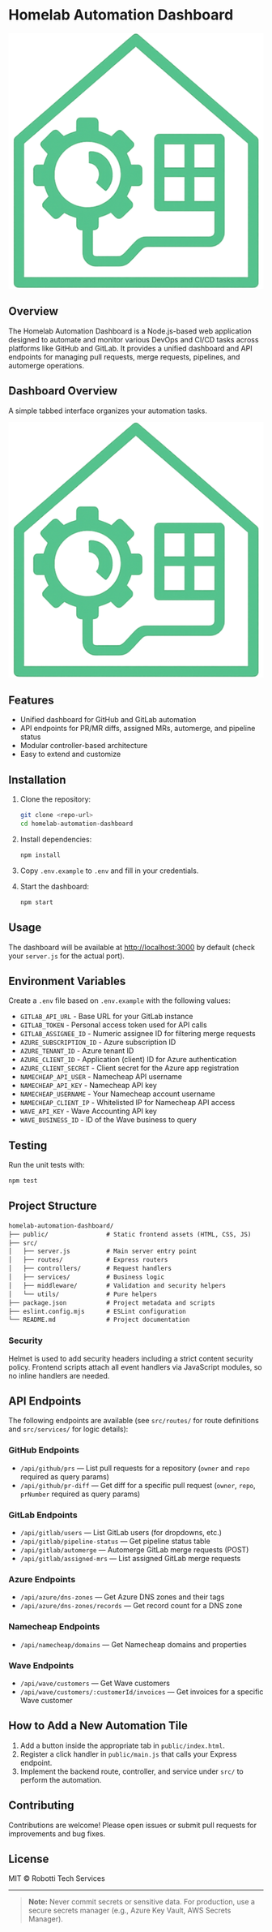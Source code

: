 # Homelab Automation Dashboard

![Homelab Automation Dashboard](public/Images/Homelab%20Automation%20Manager.png)

## Overview

The Homelab Automation Dashboard is a Node.js-based web application designed to automate and monitor various DevOps and CI/CD tasks across platforms like GitHub and GitLab. It provides a unified dashboard and API endpoints for managing pull requests, merge requests, pipelines, and automerge operations.

## Dashboard Overview

A simple tabbed interface organizes your automation tasks.

![Dashboard Screenshot](public/Images/Homelab%20Automation%20Manager.png)

## Features

- Unified dashboard for GitHub and GitLab automation
- API endpoints for PR/MR diffs, assigned MRs, automerge, and pipeline status
- Modular controller-based architecture
- Easy to extend and customize

## Installation

1. Clone the repository:

   ```sh
   git clone <repo-url>
   cd homelab-automation-dashboard
   ```

2. Install dependencies:

   ```sh
   npm install
   ```
3. Copy `.env.example` to `.env` and fill in your credentials.

4. Start the dashboard:

   ```sh
   npm start
   ```

## Usage

The dashboard will be available at [http://localhost:3000](http://localhost:3000) by default (check your `server.js` for the actual port).

## Environment Variables

Create a `.env` file based on `.env.example` with the following values:

- `GITLAB_API_URL` - Base URL for your GitLab instance
- `GITLAB_TOKEN` - Personal access token used for API calls
- `GITLAB_ASSIGNEE_ID` - Numeric assignee ID for filtering merge requests
- `AZURE_SUBSCRIPTION_ID` - Azure subscription ID
- `AZURE_TENANT_ID` - Azure tenant ID
- `AZURE_CLIENT_ID` - Application (client) ID for Azure authentication
- `AZURE_CLIENT_SECRET` - Client secret for the Azure app registration
- `NAMECHEAP_API_USER` - Namecheap API username
- `NAMECHEAP_API_KEY` - Namecheap API key
- `NAMECHEAP_USERNAME` - Your Namecheap account username
- `NAMECHEAP_CLIENT_IP` - Whitelisted IP for Namecheap API access
- `WAVE_API_KEY` - Wave Accounting API key
- `WAVE_BUSINESS_ID` - ID of the Wave business to query


## Testing

Run the unit tests with:

```sh
npm test
```

## Project Structure

```txt
homelab-automation-dashboard/
├── public/                # Static frontend assets (HTML, CSS, JS)
├── src/
│   ├── server.js          # Main server entry point
│   ├── routes/            # Express routers
│   ├── controllers/       # Request handlers
│   ├── services/          # Business logic
│   ├── middleware/        # Validation and security helpers
│   └── utils/             # Pure helpers
├── package.json           # Project metadata and scripts
├── eslint.config.mjs      # ESLint configuration
└── README.md              # Project documentation
```

### Security

Helmet is used to add security headers including a strict content security
policy. Frontend scripts attach all event handlers via JavaScript modules,
so no inline handlers are needed.

## API Endpoints

The following endpoints are available (see `src/routes/` for route definitions and `src/services/` for logic details):

### GitHub Endpoints

- `/api/github/prs` — List pull requests for a repository (`owner` and `repo` required as query params)
- `/api/github/pr-diff` — Get diff for a specific pull request (`owner`, `repo`, `prNumber` required as query params)

### GitLab Endpoints

- `/api/gitlab/users` — List GitLab users (for dropdowns, etc.)
- `/api/gitlab/pipeline-status` — Get pipeline status table
- `/api/gitlab/automerge` — Automerge GitLab merge requests (POST)
- `/api/gitlab/assigned-mrs` — List assigned GitLab merge requests

### Azure Endpoints

- `/api/azure/dns-zones` — Get Azure DNS zones and their tags
- `/api/azure/dns-zones/records` — Get record count for a DNS zone

### Namecheap Endpoints

- `/api/namecheap/domains` — Get Namecheap domains and properties

### Wave Endpoints

- `/api/wave/customers` — Get Wave customers
- `/api/wave/customers/:customerId/invoices` — Get invoices for a specific Wave customer
## How to Add a New Automation Tile

1. Add a button inside the appropriate tab in `public/index.html`.
2. Register a click handler in `public/main.js` that calls your Express endpoint.
3. Implement the backend route, controller, and service under `src/` to perform the automation.


## Contributing

Contributions are welcome! Please open issues or submit pull requests for improvements and bug fixes.

## License

MIT © Robotti Tech Services

---

> **Note:** Never commit secrets or sensitive data. For production, use a secure secrets manager (e.g., Azure Key Vault, AWS Secrets Manager).
